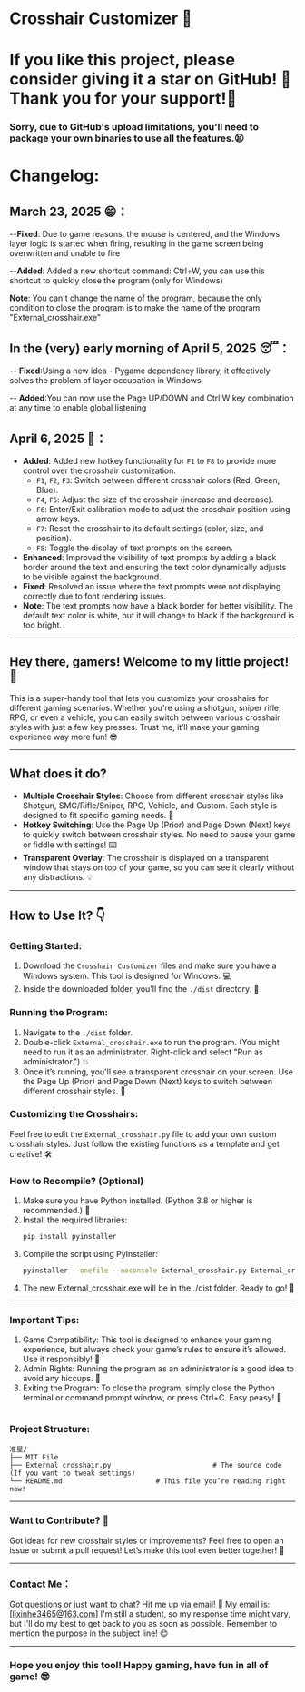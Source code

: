 # Crosshair Customizer 🎯

# If you like this project, please consider giving it a star on GitHub! 🌟 Thank you for your support!🙏

### Sorry, due to GitHub's upload limitations, you'll need to package your own binaries to use all the features.😫

# Changelog:
## March 23, 2025 😄：
  --**Fixed**: Due to game reasons, the mouse is centered, and the Windows layer logic is started when firing, resulting in the game screen being overwritten and unable to fire

  --**Added**: Added a new shortcut command: Ctrl+W, you can use this shortcut to quickly close the program (only for Windows)

  **Note**: You can't change the name of the program, because the only condition to close the program is to make the name of the program "External_crosshair.exe"

## In the (very) early morning of April 5, 2025 😴：
  -- **Fixed**:Using a new idea - Pygame dependency library, it effectively solves the problem of layer occupation in Windows

  -- **Added**:You can now use the Page UP/DOWN and Ctrl W key combination at any time to enable global listening

## April 6, 2025 🌟：
  - **Added**: Added new hotkey functionality for `F1` to `F8` to provide more control over the crosshair customization.
    - `F1`, `F2`, `F3`: Switch between different crosshair colors (Red, Green, Blue).
    - `F4`, `F5`: Adjust the size of the crosshair (increase and decrease).
    - `F6`: Enter/Exit calibration mode to adjust the crosshair position using arrow keys.
    - `F7`: Reset the crosshair to its default settings (color, size, and position).
    - `F8`: Toggle the display of text prompts on the screen.
  - **Enhanced**: Improved the visibility of text prompts by adding a black border around the text and ensuring the text color dynamically adjusts to be visible against the background.
  - **Fixed**: Resolved an issue where the text prompts were not displaying correctly due to font rendering issues.
  - **Note**: The text prompts now have a black border for better visibility. The default text color is white, but it will change to black if the background is too bright.

---

## Hey there, gamers! Welcome to my little project! 🎉

This is a super-handy tool that lets you customize your crosshairs for different gaming scenarios. Whether you're using a shotgun, sniper rifle, RPG, or even a vehicle, you can easily switch between various crosshair styles with just a few key presses. Trust me, it’ll make your gaming experience way more fun! 😎

---

## What does it do?

- **Multiple Crosshair Styles**: Choose from different crosshair styles like Shotgun, SMG/Rifle/Sniper, RPG, Vehicle, and Custom. Each style is designed to fit specific gaming needs. 🎯  
- **Hotkey Switching**: Use the Page Up (Prior) and Page Down (Next) keys to quickly switch between crosshair styles. No need to pause your game or fiddle with settings! ⌨️  
- **Transparent Overlay**: The crosshair is displayed on a transparent window that stays on top of your game, so you can see it clearly without any distractions. 💡  

---

## How to Use It? 👇

### Getting Started:

1. Download the `Crosshair Customizer` files and make sure you have a Windows system. This tool is designed for Windows. 💻  
2. Inside the downloaded folder, you'll find the `./dist` directory. 📁  

### Running the Program:

1. Navigate to the `./dist` folder.  
2. Double-click `External_crosshair.exe` to run the program. (You might need to run it as an administrator. Right-click and select "Run as administrator.") 💥  
3. Once it’s running, you'll see a transparent crosshair on your screen. Use the Page Up (Prior) and Page Down (Next) keys to switch between different crosshair styles. 🎯  

### Customizing the Crosshairs:

Feel free to edit the `External_crosshair.py` file to add your own custom crosshair styles. Just follow the existing functions as a template and get creative! 🛠️

### How to Recompile? (Optional)

1. Make sure you have Python installed. (Python 3.8 or higher is recommended.) 🐍  
2. Install the required libraries:
   ```bash
   pip install pyinstaller
   ```
3. Compile the script using PyInstaller:
    ```bash
    pyinstaller --onefile --noconsole External_crosshair.py External_crosshair.py
    ```
4. The new External_crosshair.exe will be in the ./dist folder. Ready to go! 🚀

---

### Important Tips:
1. Game Compatibility: This tool is designed to enhance your gaming experience, but always check your game’s rules to ensure it’s allowed. Use it responsibly! 🙏
2. Admin Rights: Running the program as an administrator is a good idea to avoid any hiccups. 💪
3. Exiting the Program: To close the program, simply close the Python terminal or command prompt window, or press Ctrl+C. Easy peasy! 👋
    ```

### Project Structure:
```
准星/
├── MIT File
├── External_crosshair.py                         # The source code (If you want to tweak settings)
└── README.md                       # This file you’re reading right now!
```

---

### Want to Contribute? 🤝
Got ideas for new crosshair styles or improvements? Feel free to open an issue or submit a pull request! Let’s make this tool even better together! 🤝

---

### Contact Me：
Got questions or just want to chat? Hit me up via email! 📧
My email is: [lixinhe3465@163.com]
I'm still a student, so my response time might vary, but I'll do my best to get back to you as soon as possible. Remember to mention the purpose in the subject line! 😊

---

### Hope you enjoy this tool! Happy gaming, have fun in all of game! 😎
